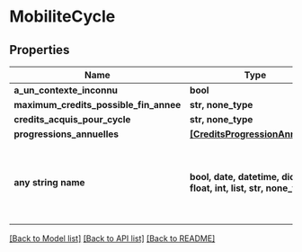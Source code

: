 # MobiliteCycle


## Properties
Name | Type | Description | Notes
------------ | ------------- | ------------- | -------------
**a_un_contexte_inconnu** | **bool** |  | [optional] 
**maximum_credits_possible_fin_annee** | **str, none_type** |  | [optional] 
**credits_acquis_pour_cycle** | **str, none_type** |  | [optional] 
**progressions_annuelles** | [**[CreditsProgressionAnnuelle]**](CreditsProgressionAnnuelle.md) |  | [optional] 
**any string name** | **bool, date, datetime, dict, float, int, list, str, none_type** | any string name can be used but the value must be the correct type | [optional]

[[Back to Model list]](../README.md#documentation-for-models) [[Back to API list]](../README.md#documentation-for-api-endpoints) [[Back to README]](../README.md)


